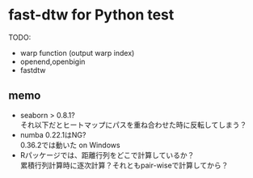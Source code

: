 # fast-dtw for Python test

TODO:
* warp function (output warp index)
* openend,openbigin
* fastdtw

## memo
* seaborn > 0.8.1?  
それ以下だとヒートマップにパスを重ね合わせた時に反転してしまう？
* numba 0.22.1はNG?  
0.36.2では動いた on Windows
* Rパッケージでは、距離行列をどこで計算しているか？  
累積行列計算時に逐次計算？それともpair-wiseで計算してから？
